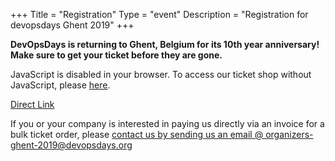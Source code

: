 +++
Title = "Registration"
Type = "event"
Description = "Registration for devopsdays Ghent 2019"
+++

<div class="row justify-content-center">

<strong>DevOpsDays is returning to Ghent, Belgium for its 10th year anniversary! Make sure to get your ticket before they are gone.</strong>

<link rel="stylesheet" type="text/css" href="https://devopsdays.gent/tickets/2019/widget/v1.css">
<script type="text/javascript" src="https://devopsdays.gent/widget/v1.en.js" async></script>

<div class="col-md-12">

<pretix-widget event="https://devopsdays.gent/tickets/2019/" disable-vouchers></pretix-widget>

<noscript>
<div class="pretix-widget">
<div class="pretix-widget-info-message">
JavaScript is disabled in your browser. To access our ticket shop without JavaScript, please
<a target="_blank" rel="noopener" href="https://devopsdays.gent/tickets/2019/">here</a>.
</div>
</div>
</noscript>

<a href="https://devopsdays.gent/tickets/2019/">Direct Link</a>

<div class = "col-md-12">
If you or your company is interested in paying us directly via an invoice for a bulk ticket order, please <a href="mailto:organizers-ghent-2019@devopsdays.org?subject=devopsdays%20GHENT%202019%20-%20Pay%20Direct%20with%20Invoice">contact us by sending us an email @ organizers-ghent-2019@devopsdays.org</a>
</div>

</div>
</div>
